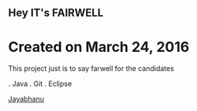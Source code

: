 ## Hey IT's FAIRWELL 

# Created on March 24, 2016

This project just is to say farwell for the candidates

. Java
. Git
. Eclipse

[Jayabhanu](www.google.com)
